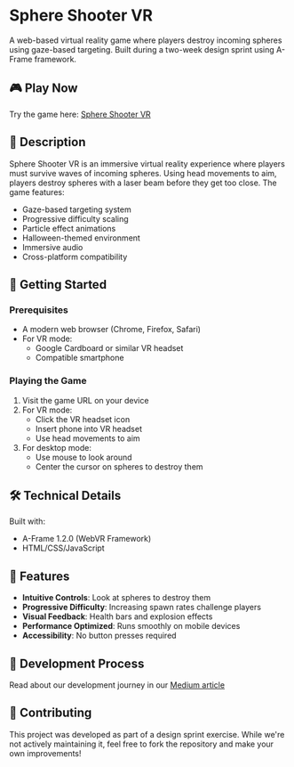 # Sphere Shooter VR

A web-based virtual reality game where players destroy incoming spheres using gaze-based targeting. Built during a two-week design sprint using A-Frame framework.

## 🎮 Play Now

Try the game here: [Sphere Shooter VR](https://patrick-leary.github.io/Design_Sprint_3/)

## 📝 Description

Sphere Shooter VR is an immersive virtual reality experience where players must survive waves of incoming spheres. Using head movements to aim, players destroy spheres with a laser beam before they get too close. The game features:

- Gaze-based targeting system
- Progressive difficulty scaling
- Particle effect animations
- Halloween-themed environment
- Immersive audio
- Cross-platform compatibility

## 🚀 Getting Started

### Prerequisites
- A modern web browser (Chrome, Firefox, Safari)
- For VR mode: 
  - Google Cardboard or similar VR headset
  - Compatible smartphone

### Playing the Game
1. Visit the game URL on your device
2. For VR mode:
   - Click the VR headset icon
   - Insert phone into VR headset
   - Use head movements to aim
3. For desktop mode:
   - Use mouse to look around
   - Center the cursor on spheres to destroy them

## 🛠️ Technical Details

Built with:
- A-Frame 1.2.0 (WebVR Framework)
- HTML/CSS/JavaScript

## 🎯 Features

- **Intuitive Controls**: Look at spheres to destroy them
- **Progressive Difficulty**: Increasing spawn rates challenge players
- **Visual Feedback**: Health bars and explosion effects
- **Performance Optimized**: Runs smoothly on mobile devices
- **Accessibility**: No button presses required

## 📖 Development Process

Read about our development journey in our [Medium article](https://medium.com/@pleary03/design-sprint-design-for-another-world-a1330e58e521)

## 🤝 Contributing

This project was developed as part of a design sprint exercise. While we're not actively maintaining it, feel free to fork the repository and make your own improvements!
